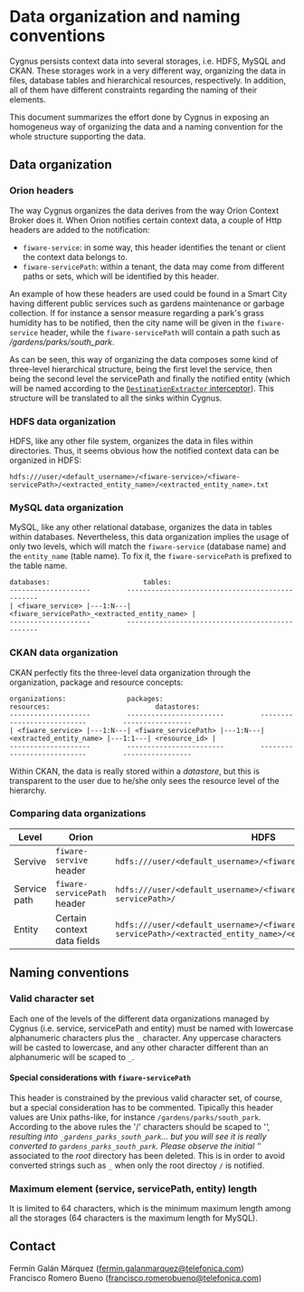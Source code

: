 # Data organization and naming conventions
Cygnus persists context data into several storages, i.e. HDFS, MySQL and CKAN. These storages work in a very different way, organizing the data in files, database tables and hierarchical resources, respectively. In addition, all of them have different constraints regarding the naming of their elements.

This document summarizes the effort done by Cygnus in exposing an homogeneus way of organizing the data and a naming convention for the whole structure supporting the data. 

## Data organization
### Orion headers
The way Cygnus organizes the data derives from the way Orion Context Broker does it. When Orion notifies certain context data, a couple of Http headers are added to the notification:

* `fiware-service`: in some way, this header identifies the tenant or client the context data belongs to.
* `fiware-servicePath`: within a tenant, the data may come from different paths or sets, which will be identified by this header.

An example of how these headers are used could be found in a Smart City having different public services such as gardens maintenance or garbage collection. If for instance a sensor measure regarding a park's grass humidity has to be notified, then the city name will be given in the `fiware-service` header, while the `fiware-servicePath` will contain a path such as <i>/gardens/parks/south_park</i>.   

As can be seen, this way of organizing the data composes some kind of three-level hierarchical structure, being the first level the service, then being the second level the servicePath and finally the notified entity (which will be named according to the [`DestinationExtractor` interceptor](interceptors.md)). This structure will be translated to all the sinks within Cygnus.

### HDFS data organization
HDFS, like any other file system, organizes the data in files within directories. Thus, it seems obvious how the notified context data can be organized in HDFS:

    hdfs:///user/<default_username>/<fiware-service>/<fiware-servicePath>/<extracted_entity_name>/<extracted_entity_name>.txt

### MySQL data organization
MySQL, like any other relational database, organizes the data in tables within databases. Nevertheless, this data organization implies the usage of only two levels, which will match the `fiware-service` (database name) and the `entity_name` (table name). To fix it, the `fiware-servicePath` is prefixed to the table name.

    databases:                       tables:
    --------------------         ------------------------------------------------
    | <fiware_service> |---1:N---| <fiware_servicePath>_<extracted_entity_name> |
    --------------------         ------------------------------------------------

### CKAN data organization
CKAN perfectly fits the three-level data organization through the organization, package and resource concepts:

    organizations:               packages:                        resources:                          datastores:
    --------------------         ------------------------         ---------------------------         -----------------
    | <fiware_service> |---1:N---| <fiware_servicePath> |---1:N---| <extracted_entity_name> |---1:1---| <resource_id> |
    --------------------         ------------------------         ---------------------------         -----------------

Within CKAN, the data is really stored within a <i>datastore</i>, but this is transparent to the user due to he/she only sees the resource level of the hierarchy.

### Comparing data organizations

| Level        | Orion                       | HDFS                                                                                                                        | MySQL                                                | CKAN                                   |
|--------------|-----------------------------|-----------------------------------------------------------------------------------------------------------------------------|------------------------------------------------------|----------------------------------------|
| Servive      | `fiware-servive` header     | `hdfs:///user/<default_username>/<fiware_service>/`                                                                         | `<fiware-service>` database                          | `<fiware-service>` organization        |
| Service path | `fiware-servicePath` header | `hdfs:///user/<default_username>/<fiware-service>/<fiware-servicePath>/`                                                    | -                                                    | `<fiware-servicePath>` package/dataset |
| Entity       | Certain context data fields | `hdfs:///user/<default_username>/<fiware-service>/<fiware-servicePath>/<extracted_entity_name>/<extracted_entity_name>.txt` | `<fiware-servicePath>_<extracted_entity_name>` table | <extracted_entity_name> resource       |

## Naming conventions

### Valid character set
Each one of the levels of the different data organizations managed by Cygnus (i.e. service, servicePath and entity) must be named with lowercase alphanumeric characters plus the `_` character. Any uppercase characters will be casted to lowercase, and any other character different than an alphanumeric will be scaped to `_`.

#### Special considerations with `fiware-servicePath`
This header is constrained by the previous valid character set, of course, but a special consideration has to be commented. Tipically this header values are Unix paths-like, for instance `/gardens/parks/south_park`. According to the above rules the '/' characters should be scaped to '_', resulting into `_gardens_parks_south_park`... but you will see it is really converted to `gardens_parks_south_park`. Please observe the initial '_' associated to the <i>root</i> directory has been deleted. This is in order to avoid converted strings such as `_` when only the root directoy `/` is notified.

### Maximum element (service, servicePath, entity) length
It is limited to 64 characters, which is the minimum maximum length among all the storages (64 characters is the maximum length for MySQL).

## Contact
Fermín Galán Márquez (fermin.galanmarquez@telefonica.com)
<br>
Francisco Romero Bueno (francisco.romerobueno@telefonica.com)
